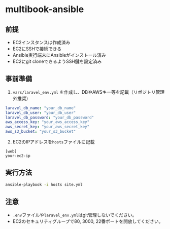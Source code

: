 # multibook-ansible

## 前提
- EC2インスタンスは作成済み
- EC2にSSHで接続できる
- Ansible実行端末にAnsibleがインストール済み
- EC2にgit cloneできるようSSH鍵を設定済み

## 事前準備
1. `vars/laravel_env.yml` を作成し、DBやAWSキー等を記載（リポジトリ管理外推奨）

```yaml
laravel_db_name: "your_db_name"
laravel_db_user: "your_db_user"
laravel_db_password: "your_db_password"
aws_access_key: "your_aws_access_key"
aws_secret_key: "your_aws_secret_key"
aws_s3_bucket: "your_s3_bucket"
```

2. EC2のIPアドレスを`hosts`ファイルに記載

```
[web]
your-ec2-ip
```

## 実行方法

```sh
ansible-playbook -i hosts site.yml
```

## 注意
- `.env`ファイルや`laravel_env.yml`はgit管理しないでください。
- EC2のセキュリティグループで80, 3000, 22番ポートを開放してください。